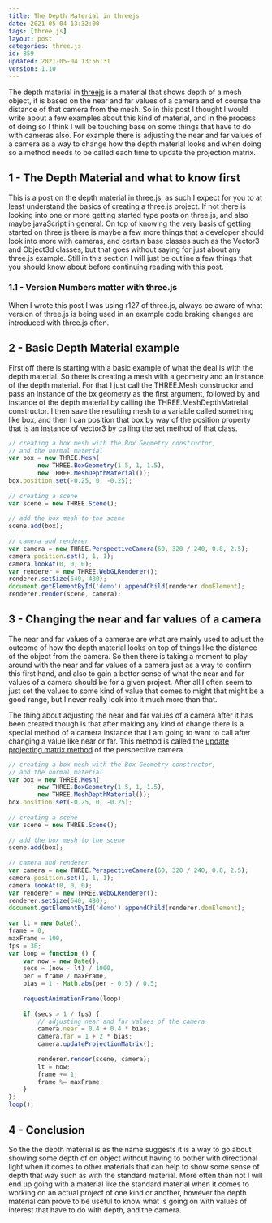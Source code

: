 ```yaml
---
title: The Depth Material in threejs
date: 2021-05-04 13:32:00
tags: [three.js]
layout: post
categories: three.js
id: 859
updated: 2021-05-04 13:56:31
version: 1.10
---
```


The depth material in [threejs](https://threejs.org/) is a material that shows depth of a mesh object, it is based on the near and far values of a camera and of course the distance of that camera from the mesh. So in this post I thought I would write about a few examples about this kind of material, and in the process of doing so I think I will be touching base on some things that have to do with cameras also. For example there is adjusting the near and far values of a camera as a way to change how the depth material looks and when doing so a method needs to be called each time to update the projection matrix.

<!-- more -->

## 1 - The Depth Material and what to know first

This is a post on the depth material in three.js, as such I expect for you to at least understand the basics of creating a three.js project. If not there is looking into one or more getting started type posts on three.js, and also maybe javaScript in general. On top of knowing the very basis of getting started on three.js there is maybe a few more things that a developer should look into more with cameras, and certain base classes such as the Vector3 and Object3d classes, but that goes without saying for just about any three.js example. Still in this section I will just be outline a few things that you should know about before continuing reading with this post.

### 1.1 - Version Numbers matter with three.js

When I wrote this post I was using r127 of three.js, always be aware of what version of three.js is being used in an example code braking changes are introduced with three.js often.

## 2 - Basic Depth Material example

First off there is starting with a basic example of what the deal is with the depth material. So there is creating a mesh with a geometry and an instance of the depth material. For that I just call the THREE.Mesh constructor and pass an instance of the bx geometry as the first argument, followed by and instance of the depth material by calling the THREE.MeshDepthMatreial constructor. I then save the resulting mesh to a variable called something like box, and then I can position that box by way of the position property that is an instance of vector3 by calling the set method of that class.

```js
// creating a box mesh with the Box Geometry constructor,
// and the normal material
var box = new THREE.Mesh(
        new THREE.BoxGeometry(1.5, 1, 1.5),
        new THREE.MeshDepthMaterial());
box.position.set(-0.25, 0, -0.25);
 
// creating a scene
var scene = new THREE.Scene();
 
// add the box mesh to the scene
scene.add(box);
 
// camera and renderer
var camera = new THREE.PerspectiveCamera(60, 320 / 240, 0.8, 2.5);
camera.position.set(1, 1, 1);
camera.lookAt(0, 0, 0);
var renderer = new THREE.WebGLRenderer();
renderer.setSize(640, 480);
document.getElementById('demo').appendChild(renderer.domElement);
renderer.render(scene, camera);
```

## 3 - Changing the near and far values of a camera

The near and far values of a camerae are what are mainly used to adjust the outcome of how the depth material looks on top of things like the distance of the object from the camera. So then there is taking a moment to play around with the near and far values of a camera just as a way to confirm this first hand, and also to gain a better sense of what the near and far values of a camera should be for a given project. After all I often seem to just set the values to some kind of value that comes to might that might be a good range, but I never really look into it much more than that.

The thing about adjusting the near and far values of a camera after it has been created though is that after making any kind of change there is a special method of a camera instance that I am going to want to call after changing a value like near or far. This method is called the [update projecting matrix method](https://threejs.org/docs/#api/en/cameras/PerspectiveCamera.updateProjectionMatrix) of the perspective camera.

```js
// creating a box mesh with the Box Geometry constructor,
// and the normal material
var box = new THREE.Mesh(
        new THREE.BoxGeometry(1.5, 1, 1.5),
        new THREE.MeshDepthMaterial());
box.position.set(-0.25, 0, -0.25);
 
// creating a scene
var scene = new THREE.Scene();
 
// add the box mesh to the scene
scene.add(box);
 
// camera and renderer
var camera = new THREE.PerspectiveCamera(60, 320 / 240, 0.8, 2.5);
camera.position.set(1, 1, 1);
camera.lookAt(0, 0, 0);
var renderer = new THREE.WebGLRenderer();
renderer.setSize(640, 480);
document.getElementById('demo').appendChild(renderer.domElement);
 
var lt = new Date(),
frame = 0,
maxFrame = 100,
fps = 30;
var loop = function () {
    var now = new Date(),
    secs = (now - lt) / 1000,
    per = frame / maxFrame,
    bias = 1 - Math.abs(per - 0.5) / 0.5;
 
    requestAnimationFrame(loop);
 
    if (secs > 1 / fps) {
        // adjusting near and far values of the camera
        camera.near = 0.4 + 0.4 * bias;
        camera.far = 1 + 2 * bias;
        camera.updateProjectionMatrix();
 
        renderer.render(scene, camera);
        lt = now;
        frame += 1;
        frame %= maxFrame;
    }
};
loop();
```

## 4 - Conclusion

So the  the depth material is as the name suggests it is a way to go about showing some depth of on object without having to bother with directional light when it comes to other materials that can help to show some sense of depth that way such as with the standard material. More often than not I will end up going with a material like the standard material when it comes to working on an actual project of one kind or another, however the depth material can prove to be useful to know what is going on with values of interest that have to do with depth, and the camera.




